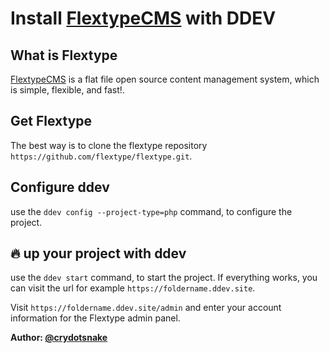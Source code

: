 # Install [FlextypeCMS](https://flextype.org) with DDEV

## What is Flextype

[FlextypeCMS](https://flextype.org) is a flat file open source content management system, which is simple, flexible, and fast!.

## Get Flextype
The best way is to clone the flextype repository `https://github.com/flextype/flextype.git`.

## Configure ddev

use the `ddev config --project-type=php` command, to configure the project.

## :fire: up your project with ddev

use the `ddev start` command, to start the project. If everything works, you can visit the url for example `https://foldername.ddev.site`.

Visit `https://foldername.ddev.site/admin` and enter your account information for the Flextype admin panel.

**Author: [@crydotsnake](https://twitter.com/crydotsnake)**
